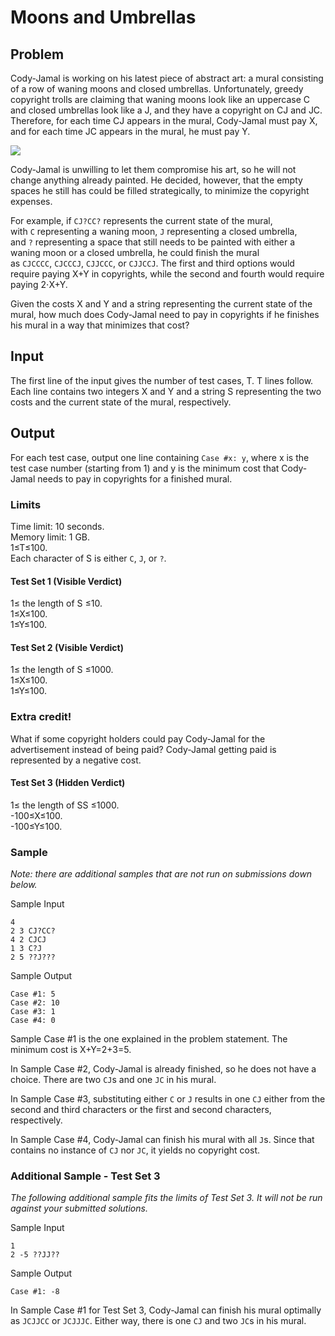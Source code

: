 # Moons and Umbrellas

## Problem

Cody-Jamal is working on his latest piece of abstract art: a mural consisting of a row of waning moons and closed umbrellas. Unfortunately, greedy copyright trolls are claiming that waning moons look like an uppercase C and closed umbrellas look like a J, and they have a copyright on CJ and JC. Therefore, for each time CJ appears in the mural, Cody-Jamal must pay X, and for each time JC appears in the mural, he must pay Y.

![](https://codejam.googleapis.com/dashboard/get_file/AQj_6U2owO5JXHIGuA09leq_iuziif8xf8j8AWhNKwWXPxK_KhJTriQ5hvecBNuT2vgvaARVhhe_GSKL/moons_and_umbrellas.png)

Cody-Jamal is unwilling to let them compromise his art, so he will not change anything already painted. He decided, however, that the empty spaces he still has could be filled strategically, to minimize the copyright expenses.

For example, if `CJ?CC?` represents the current state of the mural, with `C` representing a waning moon, `J` representing a closed umbrella, and `?` representing a space that still needs to be painted with either a waning moon or a closed umbrella, he could finish the mural as `CJCCCC`, `CJCCCJ`, `CJJCCC`, or `CJJCCJ`. The first and third options would require paying X+Y in copyrights, while the second and fourth would require paying 2⋅X+Y.

Given the costs X and Y and a string representing the current state of the mural, how much does Cody-Jamal need to pay in copyrights if he finishes his mural in a way that minimizes that cost?

## Input

The first line of the input gives the number of test cases, T. T lines follow. Each line contains two integers X and Y and a string S representing the two costs and the current state of the mural, respectively.

## Output

For each test case, output one line containing `Case #x: y`, where x is the test case number (starting from 1) and y is the minimum cost that Cody-Jamal needs to pay in copyrights for a finished mural.

### Limits

Time limit: 10 seconds.\
Memory limit: 1 GB.\
1≤T≤100.\
Each character of S is either `C`, `J`, or `?`.

#### Test Set 1 (Visible Verdict)

1≤ the length of S ≤10.\
1≤X≤100.\
1≤Y≤100.

#### Test Set 2 (Visible Verdict)

1≤ the length of S ≤1000.\
1≤X≤100.\
1≤Y≤100.

### Extra credit!

What if some copyright holders could pay Cody-Jamal for the advertisement instead of being paid? Cody-Jamal getting paid is represented by a negative cost.

#### Test Set 3 (Hidden Verdict)

1≤ the length of SS ≤1000.\
-100≤X≤100.\
-100≤Y≤100.

### Sample

*Note: there are additional samples that are not run on submissions down below.*

Sample Input
```
4
2 3 CJ?CC?
4 2 CJCJ
1 3 C?J
2 5 ??J???
```

Sample Output
```
Case #1: 5
Case #2: 10
Case #3: 1
Case #4: 0
```

Sample Case #1 is the one explained in the problem statement. The minimum cost is X+Y=2+3=5.

In Sample Case #2, Cody-Jamal is already finished, so he does not have a choice. There are two `CJ`s and one `JC` in his mural.

In Sample Case #3, substituting either `C` or `J` results in one `CJ` either from the second and third characters or the first and second characters, respectively.

In Sample Case #4, Cody-Jamal can finish his mural with all `J`s. Since that contains no instance of `CJ` nor `JC`, it yields no copyright cost.

### Additional Sample - Test Set 3

*The following additional sample fits the limits of Test Set 3. It will not be run against your submitted solutions.*

Sample Input
```
1
2 -5 ??JJ??
```

Sample Output
```
Case #1: -8
```

In Sample Case #1 for Test Set 3, Cody-Jamal can finish his mural optimally as `JCJJCC` or `JCJJJC`. Either way, there is one `CJ` and two `JC`s in his mural.
